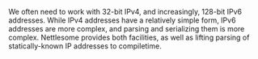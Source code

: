 We often need to work with 32-bit IPv4, and increasingly, 128-bit IPv6 addresses. While
IPv4 addresses have a relatively simple form, IPv6 addresses are more complex, and parsing
and serializing them is more complex. Nettlesome provides both facilities, as well as
lifting parsing of statically-known IP addresses to compiletime.
